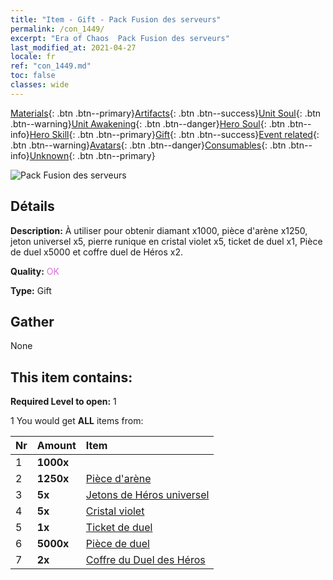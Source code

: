 ```yaml
---
title: "Item - Gift - Pack Fusion des serveurs"
permalink: /con_1449/
excerpt: "Era of Chaos  Pack Fusion des serveurs"
last_modified_at: 2021-04-27
locale: fr
ref: "con_1449.md"
toc: false
classes: wide
---
```

 [Materials](/ItemsFR/){: .btn .btn--primary}[Artifacts](/ItemsFR/Artifacts/){: .btn .btn--success}[Unit Soul](/ItemsFR/UnitSoul/){: .btn .btn--warning}[Unit Awakening](/ItemsFR/UnitAwakening/){: .btn .btn--danger}[Hero Soul](/ItemsFR/HeroSoul/){: .btn .btn--info}[Hero Skill](/ItemsFR/HeroSkill/){: .btn .btn--primary}[Gift](/ItemsFR/Gift/){: .btn .btn--success}[Event related](/ItemsFR/Events/){: .btn .btn--warning}[Avatars](/ItemsFR/Avatars/){: .btn .btn--danger}[Consumables](/ItemsFR/Consumables/){: .btn .btn--info}[Unknown](/ItemsFR/Unknown/){: .btn .btn--primary}

 ![Pack Fusion des serveurs](/images/t/i_907063.png)

## Détails
 **Description:** À utiliser pour obtenir diamant x1000, pièce d'arène x1250, jeton universel x5, pierre runique en cristal violet x5, ticket de duel x1, Pièce de duel x5000 et coffre duel de Héros x2.

 **Quality:** <span style="color: #DA70D6">OK</span>

 **Type:** Gift

## Gather

  None

## This item contains:

 **Required Level to open:** 1

 1 You would get **ALL** items  from:

  | Nr | Amount |     Item    |
  |:---|:-------|:------------|
  | 1 |  **1000x** | <i class="fas fa-gem"/> |  | 
  | 2 |  **1250x** | [Pièce d'arène](/ItemsFR/con_903/) |  | 
  | 3 |  **5x** | [Jetons de Héros universel](/ItemsFR/her_358/) |  | 
  | 4 |  **5x** | [Cristal violet](/ItemsFR/con_720/) |  | 
  | 5 |  **1x** | [Ticket de duel](/ItemsFR/con_784/) |  | 
  | 6 |  **5000x** | [Pièce de duel](/ItemsFR/con_907/) |  | 
  | 7 |  **2x** | [Coffre du Duel des Héros](/ItemsFR/con_1008/) |  | 
